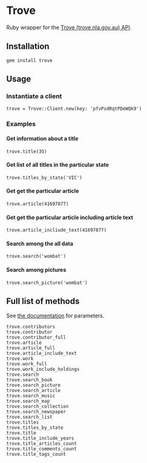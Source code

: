 # Trove

Ruby wrapper for the [Trove (trove.nla.gov.au) API](http://help.nla.gov.au/trove/building-with-trove/api-technical-guide).

## Installation

    gem install trove

## Usage

### Instantiate a client

    trove = Trove::Client.new(key: 'pfvPsdRqtPDeWQk9')

### Examples

#### Get information about a title

    trove.title(35)

#### Get list of all titles in the particular state

    trove.titles_by_state('VIC')

#### Get get the particular article

    trove.article(41697877)

#### Get get the particular article including article text

    trove.article_incliude_text(41697877)

#### Search among the all data

    trove.search('wombat')

#### Search among pictures

    trove.search_picture('wombat')

## Full list of methods

See [the documentation](http://help.nla.gov.au/trove/building-with-trove/api-technical-guide) for parameters.

    trove.contributors
    trove.contributor
    trove.contributor_full
    trove.article
    trove.article_full
    trove.article_include_text
    trove.work
    trove.work_full
    trove.work_include_holdings
    trove.search
    trove.search_book
    trove.search_picture
    trove.search_article
    trove.search_music
    trove.search_map
    trove.search_collection
    trove.search_newspaper
    trove.search_list
    trove.titles
    trove.titles_by_state
    trove.title
    trove.title_include_years
    trove.title_articles_count
    trove.title_comments_count
    trove.title_tags_count


